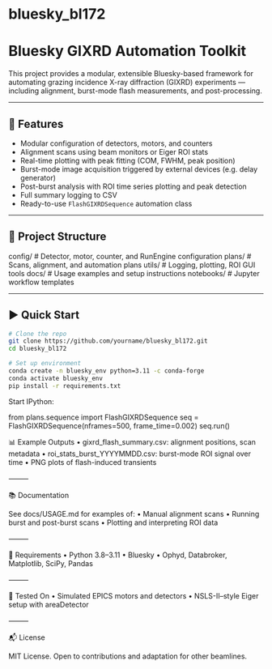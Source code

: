# bluesky_bl172

# Bluesky GIXRD Automation Toolkit

This project provides a modular, extensible Bluesky-based framework for automating grazing incidence X-ray diffraction (GIXRD) experiments — including alignment, burst-mode flash measurements, and post-processing.

---

## 🔧 Features

- Modular configuration of detectors, motors, and counters
- Alignment scans using beam monitors or Eiger ROI stats
- Real-time plotting with peak fitting (COM, FWHM, peak position)
- Burst-mode image acquisition triggered by external devices (e.g. delay generator)
- Post-burst analysis with ROI time series plotting and peak detection
- Full summary logging to CSV
- Ready-to-use `FlashGIXRDSequence` automation class

---

## 📁 Project Structure

config/       # Detector, motor, counter, and RunEngine configuration
plans/        # Scans, alignment, and automation plans
utils/        # Logging, plotting, ROI GUI tools
docs/         # Usage examples and setup instructions
notebooks/    # Jupyter workflow templates

---

## ▶️ Quick Start

```bash
# Clone the repo
git clone https://github.com/yourname/bluesky_bl172.git
cd bluesky_bl172

# Set up environment
conda create -n bluesky_env python=3.11 -c conda-forge
conda activate bluesky_env
pip install -r requirements.txt
```

Start IPython:

from plans.sequence import FlashGIXRDSequence
seq = FlashGIXRDSequence(nframes=500, frame_time=0.002)
seq.run()


📊 Example Outputs
	•	gixrd_flash_summary.csv: alignment positions, scan metadata
	•	roi_stats_burst_YYYYMMDD.csv: burst-mode ROI signal over time
	•	PNG plots of flash-induced transients

⸻

📚 Documentation

See docs/USAGE.md for examples of:
	•	Manual alignment scans
	•	Running burst and post-burst scans
	•	Plotting and interpreting ROI data

⸻

🧠 Requirements
	•	Python 3.8–3.11
	•	Bluesky
	•	Ophyd, Databroker, Matplotlib, SciPy, Pandas

⸻

🧪 Tested On
	•	Simulated EPICS motors and detectors
	•	NSLS-II–style Eiger setup with areaDetector

⸻

📬 License

MIT License. Open to contributions and adaptation for other beamlines.
